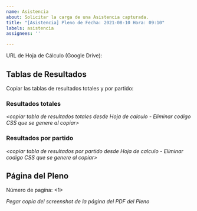 ```yaml
---
name: Asistencia
about: Solicitar la carga de una Asistencia capturada.
title: "[Asistencia] Pleno de Fecha: 2021-08-10 Hora: 09:10"
labels: asistencia
assignees: ''

---
```


URL de Hoja de Cálculo (Google Drive): _<copiar URL de la hoja de calculo trabajada en Google Drive>_

## Tablas de Resultados

Copiar las tablas de resultados totales y por partido:

### Resultados totales

_<copiar tabla de resultados totales desde Hoja de calculo - Eliminar codigo CSS que se genere al copiar>_

### Resultados por partido

_<copiar tabla de resultados por partido desde Hoja de calculo - Eliminar codigo CSS que se genere al copiar>_

## Página del Pleno

Número de pagína: <1>

_Pegar copia del screenshot de la página del PDF del Pleno_
